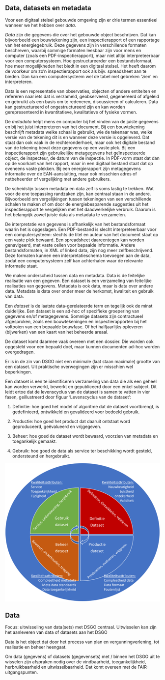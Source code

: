 Data, datasets en metadata
--------------------------

Voor een digitaal stelsel gebouwde omgeving zijn er drie termen essentieel wanneer we het hebben over *data*.

<dfn>Data</dfn> zijn die gegevens die over het gebouwde object beschrijven. 
Dat kan bijvoorbeeld een bouwtekening zijn, een inspectierapport of een rapportage van het energiegebruik.
Deze gegevens zijn in verschillende formaten beschreven, waarbij sommige formaten leesbaar zijn voor mens en computer (zoals een PDF-inspectierapport), maar niet altijd interpreteerbaar voor een computersysteem.
Hoe gestructureerder een bestandsformaat, hoe meer mogelijkheden het biedt in een digitaal stelsel.
Het heeft daarom de voorkeur om zo’n inspectierapport ook als bijv. spreadsheet aan te bieden. 
Dan kan een computersysteem wel de tabel met gebreken ‘zien’ en interpreteren.

<aside class='def'>
Data is een representatie van observaties, objecten of andere entiteiten en
refereren naar iets dat is verzameld, geobserveerd, gegenereerd of afgeleid en
gebruikt als een basis om te redeneren, discussieren of calculeren. Data kan
gestructureerd of ongestructureerd zijn en kan worden gerepresenteerd in
kwantitatieve, kwalitatieve of fysieke vormen.
</aside>

De <dfn>metadata</dfn> helpt mens en computer bij het vinden van de juiste gegevens en bij het juist interpreteren van het document.
Bij een bouwtekening beschrijft metadata welke schaal is gebruikt, wie de tekenaar was, welke versie van de tekening dit is en wanneer deze versie is opgeleverd. 
Dat staat dan ook vaak in de rechteronderhoek, maar ook het digitale bestand van de tekening bevat deze gegevens op een vaste plek.
Bij een inspectierapport zijn gebruikelijke metagegevens het geïnspecteerde object, de inspecteur, de datum van de inspectie. 
In PDF-vorm staat dat dan op de voorkant van het rapport, maar in een digitaal bestand staat dat op eveneens vaste plekken. 
Bij een energierapport zijn metagegevens informatie over de EAN-aansluiting, maar ook misschien adres of netbeheerder of vergelijking met andere gebruikers.

De scheidslijn tussen metadata en data zelf is soms lastig te trekken.
Wat voor de ene toepassing randzaken zijn, kan centraal staan in de andere.
Bijvoorbeeld om vergelijkingen tussen tekeningen van een verschillende schalen te maken of om door de energiebesparende suggesties uit het inspectierapport te vergelijken met het daadwerkelijke verbruik. 
Daarom is het belangrijk zowel juiste data als metadata te verzamelen.

De interpretatie van gegevens is afhankelijk van het bestandsformaat waarin het is opgeslagen.
Een PDF-bestand is slecht interpreteerbaar voor een computersysteem: slechts de titel en auteur van het document staat op een vaste plek bewaard.
Een spreadsheet daareentegen kan worden genavigeerd, met vaste cellen voor bepaalde informatie.
Andere bestandsformaten, in XML of linked data, zijn nog meer zelfbeschrijvend.
Deze formaten kunnen een interpretatieschema toevoegen aan de data, zodat een computersysteem zelf kan achterhalen waar de relevante informatie staat.

<aside class="def">

We maken onderscheid tussen data en metadata. Data is de feitelijke realisatie
van een gegeven. Een dataset is een verzameling van feitelijke realisaties van
gegevens. Metadata is ook data, maar is data over andere data. Metadata is data
over onder meer de herkomst, kwaliteit en gebruik van data.

</aside>

Een <dfn>dataset</dfn> is de laatste data-gerelateerde term en tegelijk ook de minst duidelijke. 
Een dataset is een ad-hoc of specifieke groepering van gegevens en/of metagegevens.
Sommige datasets zijn contractueel afgesproken, zoals een bouwtekeningen en inspectierapporten bij het voltooien van een bepaalde bouwfase.
Of het halfjaarlijks opleveren (bijwerken) van een kaart van het beheerde areaal.

De dataset komt daarmee vaak overeen met een dossier.
Die worden ook opgesteld voor een bepaald doel, maar kunnen documenten ad-hoc worden overgedragen.

Er is in de zin van DSGO niet een minimale (laat staan maximale) grootte van een dataset.
Uit praktische overwegingen zijn er misschien wel beperkingen.

<aside class="def">

Een dataset is een te identificeren verzameling van data die als een geheel kan
worden verwerkt, bewerkt en gepubliceerd door een enkel subject. Dit leidt ertoe
dat de levenscyclus van de dataset is samen te vatten in vier fasen,
geillustreerd door figuur ‘Levenscyclus van de dataset’:

1.  Definitie: hoe goed het model of algoritme dat de dataset voortbrengt, is
    gedefinieerd, ontwikkeld en gevalideerd voor bedoeld gebruik.

2.  Productie: hoe goed het product dat daaruit ontstaat word geproduceerd,
    geëvalueerd en vrijgegeven.

3.  Beheer: hoe goed de dataset wordt bewaard, voorzien van metadata en
    toegankelijk gemaakt.

4.  Gebruik: hoe goed de data als service ter beschikking wordt gesteld,
    ondersteund en hergebruikt.

</aside>

![Levenscyclus van de dataset](media/Levenscyclus-dataset.png)

Data
----

Focus: uitwisseling van data(sets) met DSGO centraal. Uitwisselen kan zijn het
aanleveren van data of datasets aan het DSGO

Data is het object dat door het process van plan en vergunningverlening, tot
realisatie en beheer heengaat.

Om data (gegevens) of datasets (gegevensets) met / binnen het DSGO uit te
wisselen zijn afspraken nodig over de vindbaarheid, toegankelijkheid,
herbruikbaarheid en uitwisselbaarheid.
Dat komt overeen met de FAIR-uitgangspunten.

